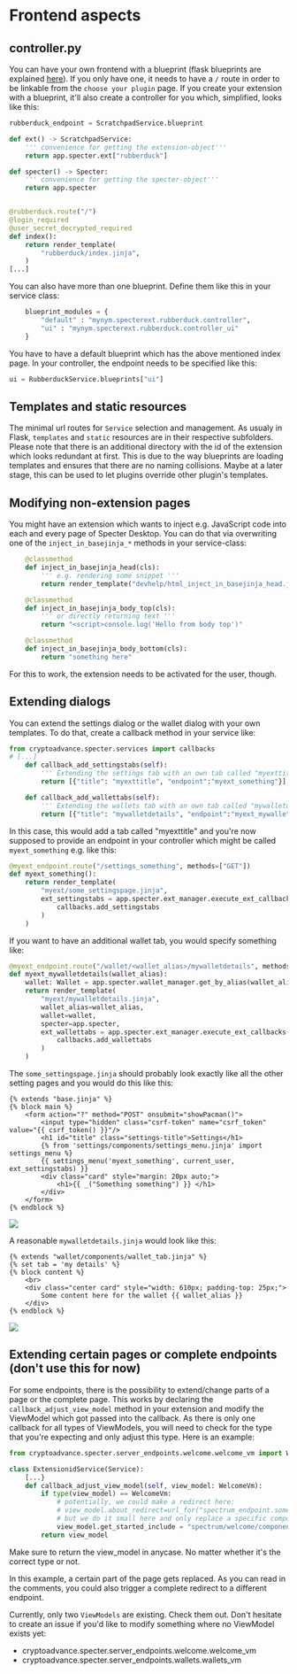 # Frontend aspects

## controller.py

You can have your own frontend with a blueprint (flask blueprints are explained [here](https://realpython.com/flask-blueprint/)). If you only have one, it needs to have a `/` route in order to be linkable from the `choose your plugin` page. 
If you create your extension with a blueprint, it'll also create a controller for you which, simplified, looks like this:
```python
rubberduck_endpoint = ScratchpadService.blueprint

def ext() -> ScratchpadService:
    ''' convenience for getting the extension-object'''
    return app.specter.ext["rubberduck"]

def specter() -> Specter:
    ''' convenience for getting the specter-object'''
    return app.specter


@rubberduck.route("/")
@login_required
@user_secret_decrypted_required
def index():
    return render_template(
        "rubberduck/index.jinja",
    )
[...]
```

You can also have more than one blueprint. Define them like this in your service class:
```python
    blueprint_modules = { 
        "default" : "mynym.specterext.rubberduck.controller",
        "ui" : "mynym.specterext.rubberduck.controller_ui"
    }
```

You have to have a default blueprint which has the above mentioned index page.
In your controller, the endpoint needs to be specified like this:

```python
ui = RubberduckService.blueprints["ui"]
```

## Templates and static resources

The minimal url routes for `Service` selection and management. As usualy in Flask, `templates` and `static` resources are in their respective subfolders. Please note that there is an additional directory with the id of the extension which looks redundant at first. This is due to the way blueprints are loading templates and ensures that there are no naming collisions. Maybe at a later stage, this can be used to let plugins override other plugin's templates.

## Modifying non-extension pages

You might have an extension which wants to inject e.g. JavaScript code into each and every page of Specter Desktop. You can do that via overwriting one of the `inject_in_basejinja_*` methods in your service-class:
```python
    @classmethod
    def inject_in_basejinja_head(cls):
        ''' e.g. rendering some snippet '''
        return render_template("devhelp/html_inject_in_basejinja_head.jinja")

    @classmethod
    def inject_in_basejinja_body_top(cls):
        ''' or directly returning text '''
        return "<script>console.log('Hello from body top')"

    @classmethod
    def inject_in_basejinja_body_bottom(cls):
        return "something here"
```

For this to work, the extension needs to be activated for the user, though.

## Extending dialogs
You can extend the settings dialog or the wallet dialog with your own templates. To do that, create a callback method in your service like:

```python
from cryptoadvance.specter.services import callbacks
# [...]
    def callback_add_settingstabs(self):
        ''' Extending the settings tab with an own tab called "myexttitle" '''
        return [{"title": "myexttitle", "endpoint":"myext_something"}]

    def callback_add_wallettabs(self):
        ''' Extending the wallets tab with an own tab called "mywalletdetails" '''
        return [{"title": "mywalletdetails", "endpoint":"myext_mywalletdetails"}]
```

In this case, this would add a tab called "myexttitle" and you're now supposed to provide an endpoint in your controller which might be called `myext_something` e.g. like this:

```python
@myext_endpoint.route("/settings_something", methods=["GET"])
def myext_something():
    return render_template(
        "myext/some_settingspage.jinja",
        ext_settingstabs = app.specter.ext_manager.execute_ext_callbacks(
            callbacks.add_settingstabs
        )
    )
```

If you want to have an additional wallet tab, you would specify something like:

```python
@myext_endpoint.route("/wallet/<wallet_alias>/mywalletdetails", methods=["GET"])
def myext_mywalletdetails(wallet_alias):
    wallet: Wallet = app.specter.wallet_manager.get_by_alias(wallet_alias)
    return render_template(
        "myext/mywalletdetails.jinja",
        wallet_alias=wallet_alias,
        wallet=wallet,
        specter=app.specter,
        ext_wallettabs = app.specter.ext_manager.execute_ext_callbacks(
            callbacks.add_wallettabs
        )
    )
```

The `some_settingspage.jinja` should probably look exactly like all the other setting pages and you would do this like this:

```jinja
{% extends "base.jinja" %}
{% block main %}
	<form action="?" method="POST" onsubmit="showPacman()">
		<input type="hidden" class="csrf-token" name="csrf_token" value="{{ csrf_token() }}"/>
		<h1 id="title" class="settings-title">Settings</h1>
		{% from 'settings/components/settings_menu.jinja' import settings_menu %}
		{{ settings_menu('myext_something', current_user, ext_settingstabs) }}
		<div class="card" style="margin: 20px auto;">
			<h1>{{ _("Something something") }} </h1>
		</div>
	</form>
{% endblock %}
```

![](./images/extensions/add_settingstabs.png)


A reasonable `mywalletdetails.jinja` would look like this:

```jinja
{% extends "wallet/components/wallet_tab.jinja" %}
{% set tab = 'my details' %}
{% block content %}
	<br>
	<div class="center card" style="width: 610px; padding-top: 25px;">
        Some content here for the wallet {{ wallet_alias }}
	</div>
{% endblock %}
```

![](./images/extensions/add_wallettabs.png)

## Extending certain pages or complete endpoints (don't use this for now)

For some endpoints, there is the possibility to extend/change parts of a page or the complete page. This works by declaring the `callback_adjust_view_model` method in your extension and modify the ViewModel which got passed into the callback. As there is only one callback for all types of ViewModels, you will need to check for the type that you're expecting and only adjust this type. Here is an example:

```python
from cryptoadvance.specter.server_endpoints.welcome.welcome_vm import WelcomeVm

class ExtensionidService(Service):
    [...}
    def callback_adjust_view_model(self, view_model: WelcomeVm):
        if type(view_model) == WelcomeVm:
            # potentially, we could make a redirect here:
            # view_model.about_redirect=url_for("spectrum_endpoint.some_enpoint_here")
            # but we do it small here and only replace a specific component:
            view_model.get_started_include = "spectrum/welcome/components/get_started.jinja"
        return view_model
```
Make sure to return the view_model in anycase. No matter whether it's the correct type or not.

In this example, a certain part of the page gets replaced. As you can read in the comments, you could also trigger a complete redirect to a different endpoint.

Currently, only two `ViewModels` are existing. Check them out. Don't hesitate to create an issue if you'd like to modify something where no ViewModel exists yet:
- cryptoadvance.specter.server_endpoints.welcome.welcome_vm
- cryptoadvance.specter.server_endpoints.wallets.wallets_vm
